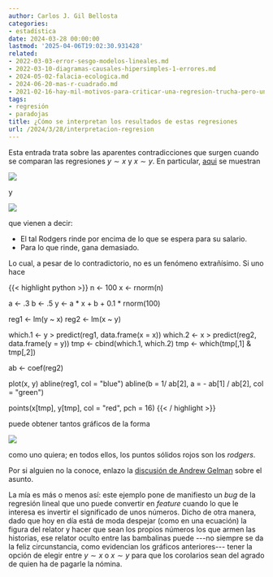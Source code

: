 ```yaml
---
author: Carlos J. Gil Bellosta
categories:
- estadística
date: 2024-03-28 00:00:00
lastmod: '2025-04-06T19:02:30.931428'
related:
- 2022-03-03-error-sesgo-modelos-lineales.md
- 2022-03-10-diagramas-causales-hipersimples-1-errores.md
- 2024-05-02-falacia-ecologica.md
- 2024-06-20-mas-r-cuadrado.md
- 2021-02-16-hay-mil-motivos-para-criticar-una-regresion-trucha-pero-una-rc2b2-baja-no-es-uno-de-ellos.md
tags:
- regresión
- paradojas
title: ¿Cómo se interpretan los resultados de estas regresiones
url: /2024/3/28/interpretacion-regresion
---
```


Esta entrada trata sobre las aparentes contradicciones que surgen cuando se comparan las regresiones $y \sim x$ y $x \sim y$. En particular, [aqui](https://marginalrevolution.com/marginalrevolution/2021/07/a-regression-puzzle.html) se muestran

![](/wp-uploads/2024/rodgers-epa-vs-cap.png#center)

y

![](/wp-uploads/2024/rodgers-cap-vs-epa.png#center)

que vienen a decir:

- El tal Rodgers rinde por encima de lo que se espera para su salario.
- Para lo que rinde, gana demasiado.

Lo cual, a pesar de lo contradictorio, no es un fenómeno extrañísimo. Si uno hace


{{< highlight python >}}
n <- 100
x <- rnorm(n)

a <- .3
b <- .5
y <- a * x + b + 0.1 * rnorm(100)

reg1 <- lm(y ~ x)
reg2 <- lm(x ~ y)

which.1 <- y > predict(reg1, data.frame(x = x))
which.2 <- x > predict(reg2, data.frame(y = y))
tmp <- cbind(which.1, which.2)
tmp <- which(tmp[,1] & tmp[,2])

ab <- coef(reg2)

plot(x, y)
abline(reg1, col = "blue")
abline(b = 1/ ab[2], a = - ab[1] / ab[2], col = "green")

points(x[tmp], y[tmp], col = "red", pch = 16)
{{< / highlight >}}

puede obtener tantos gráficos de la forma

![](/wp-uploads/2024/rodgers.png#center)

como uno quiera; en todos ellos, los puntos sólidos rojos son los _rodgers_.

Por si alguien no la conoce, enlazo la [discusión de Andrew Gelman](https://statmodeling.stat.columbia.edu/2021/12/13/the-nfl-regression-puzzle-and-my-discussion-of-possible-solutions/) sobre el asunto.

La mía es más o menos así: este ejemplo pone de manifiesto un _bug_ de la regresión lineal que uno puede convertir en _feature_ cuando lo que le interesa es invertir el significado de unos números. Dicho de otra manera, dado que hoy en día está de moda despejar (como en una ecuación) la figura del relator y hacer que sean los propios números los que armen las historias, ese relator oculto entre las bambalinas puede ---no siempre se da la feliz circunstancia, como evidencian los gráficos anteriores--- tener la opción de elegir entre $y \sim x$ o $x \sim y$ para que los corolarios sean del agrado de quien ha de pagarle la nómina.